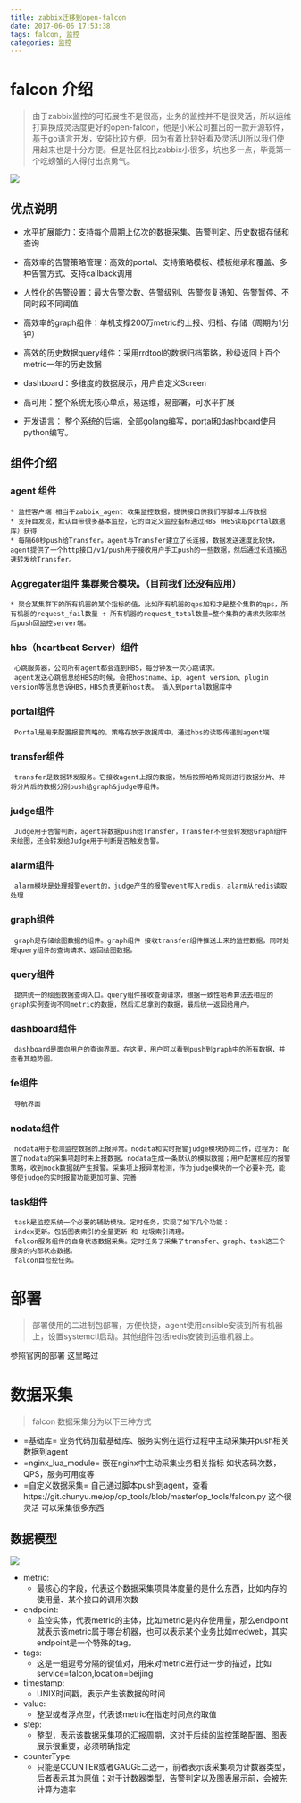 ```yaml
---
title: zabbix迁移到open-falcon
date: 2017-06-06 17:53:38
tags: falcon, 监控
categories: 监控
---
```

# falcon 介绍
>由于zabbix监控的可拓展性不是很高，业务的监控并不是很灵活，所以运维打算换成灵活度更好的open-falcon，他是小米公司推出的一款开源软件，基于go语言开发，安装比较方便。因为有着比较好看及灵活UI所以我们使用起来也是十分方便。但是社区相比zabbix小很多，坑也多一点，毕竟第一个吃螃蟹的人得付出点勇气。

![](http://or2jd66dq.bkt.clouddn.com/%E5%B1%8F%E5%B9%95%E5%BF%AB%E7%85%A7%202017-06-06%20%E4%B8%8B%E5%8D%885.57.09.png)

## 优点说明

* 水平扩展能力：支持每个周期上亿次的数据采集、告警判定、历史数据存储和查询

* 高效率的告警策略管理：高效的portal、支持策略模板、模板继承和覆盖、多种告警方式、支持callback调用

* 人性化的告警设置：最大告警次数、告警级别、告警恢复通知、告警暂停、不同时段不同阈值

* 高效率的graph组件：单机支撑200万metric的上报、归档、存储（周期为1分钟）

* 高效的历史数据query组件：采用rrdtool的数据归档策略，秒级返回上百个metric一年的历史数据

* dashboard：多维度的数据展示，用户自定义Screen

* 高可用：整个系统无核心单点，易运维，易部署，可水平扩展

* 开发语言： 整个系统的后端，全部golang编写，portal和dashboard使用python编写。

## 组件介绍

### **agent 组件**

    * 监控客户端 相当于zabbix_agent 收集监控数据，提供接口供我们写脚本上传数据
    * 支持自发现，默认自带很多基本监控，它的自定义监控指标通过HBS（HBS读取portal数据库）获得
    * 每隔60秒push给Transfer。agent与Transfer建立了长连接，数据发送速度比较快，agent提供了一个http接口/v1/push用于接收用户手工push的一些数据，然后通过长连接迅速转发给Transfer。

### **Aggregater组件**   集群聚合模块。（目前我们还没有应用）

    * 聚合某集群下的所有机器的某个指标的值，比如所有机器的qps加和才是整个集群的qps，所有机器的request_fail数量 ÷ 所有机器的request_total数量=整个集群的请求失败率然后push回监控server端。

### **hbs**（heartbeat Server）组件
     心跳服务器，公司所有agent都会连到HBS，每分钟发一次心跳请求。
     agent发送心跳信息给HBS的时候，会把hostname、ip、agent version、plugin version等信息告诉HBS，HBS负责更新host表。 插入到portal数据库中
 
### **portal组件**
     Portal是用来配置报警策略的，策略存放于数据库中，通过hbs的读取传递到agent端

### **transfer组件**
     transfer是数据转发服务。它接收agent上报的数据，然后按照哈希规则进行数据分片、并将分片后的数据分别push给graph&judge等组件。

### **judge组件**
     Judge用于告警判断，agent将数据push给Transfer，Transfer不但会转发给Graph组件来绘图，还会转发给Judge用于判断是否触发告警。

### **alarm组件**
     alarm模块是处理报警event的，judge产生的报警event写入redis，alarm从redis读取处理

### **graph组件**
     graph是存储绘图数据的组件。graph组件 接收transfer组件推送上来的监控数据，同时处理query组件的查询请求、返回绘图数据。

### **query组件**
     提供统一的绘图数据查询入口。query组件接收查询请求，根据一致性哈希算法去相应的graph实例查询不同metric的数据，然后汇总拿到的数据，最后统一返回给用户。

### **dashboard组件**
     dashboard是面向用户的查询界面。在这里，用户可以看到push到graph中的所有数据，并查看其趋势图。

### **fe组件**
     导航界面

### **nodata组件**
     nodata用于检测监控数据的上报异常。nodata和实时报警judge模块协同工作，过程为: 配置了nodata的采集项超时未上报数据，nodata生成一条默认的模拟数据；用户配置相应的报警策略，收到mock数据就产生报警。采集项上报异常检测，作为judge模块的一个必要补充，能够使judge的实时报警功能更加可靠、完善

### **task组件**
     task是监控系统一个必要的辅助模块。定时任务，实现了如下几个功能：
     index更新。包括图表索引的全量更新 和 垃圾索引清理。
     falcon服务组件的自身状态数据采集。定时任务了采集了transfer、graph、task这三个服务的内部状态数据。
     falcon自检控任务。


# 部署
> 部署使用的二进制包部署，方便快捷，agent使用ansible安装到所有机器上，设置systemctl启动。其他组件包括redis安装到运维机器上。

参照官网的部署
这里略过

# 数据采集
>falcon 数据采集分为以下三种方式

* =基础库= 业务代码加载基础库、服务实例在运行过程中主动采集并push相关数据到agent
* =nginx_lua_module= 嵌在nginx中主动采集业务相关指标 如状态码次数，QPS，服务可用度等
* =自定义数据采集=  自己通过脚本push到agent，查看https://git.chunyu.me/op/op_tools/blob/master/op_tools/falcon.py 这个很灵活 可以采集很多东西

## 数据模型
![](http://or2jd66dq.bkt.clouddn.com/%E5%B1%8F%E5%B9%95%E5%BF%AB%E7%85%A7%202017-06-09%20%E4%B8%8B%E5%8D%886.27.47.png)

* metric: 
    * 最核心的字段，代表这个数据采集项具体度量的是什么东西，比如内存的使用量、某个接口的调用次数
* endpoint: 
    * 监控实体，代表metric的主体，比如metric是内存使用量，那么endpoint就表示该metric属于哪台机器，也可以表示某个业务比如medweb，其实endpoint是一个特殊的tag。
* tags: 
    * 这是一组逗号分隔的键值对，用来对metric进行进一步的描述，比如service=falcon,location=beijing
* timestamp: 
    * UNIX时间戳，表示产生该数据的时间
* value: 
    * 整型或者浮点型，代表该metric在指定时间点的取值
* step: 
    * 整型，表示该数据采集项的汇报周期，这对于后续的监控策略配置、图表展示很重要，必须明确指定
* counterType: 
    * 只能是COUNTER或者GAUGE二选一，前者表示该采集项为计数器类型，后者表示其为原值；对于计数器类型，告警判定以及图表展示前，会被先计算为速率



